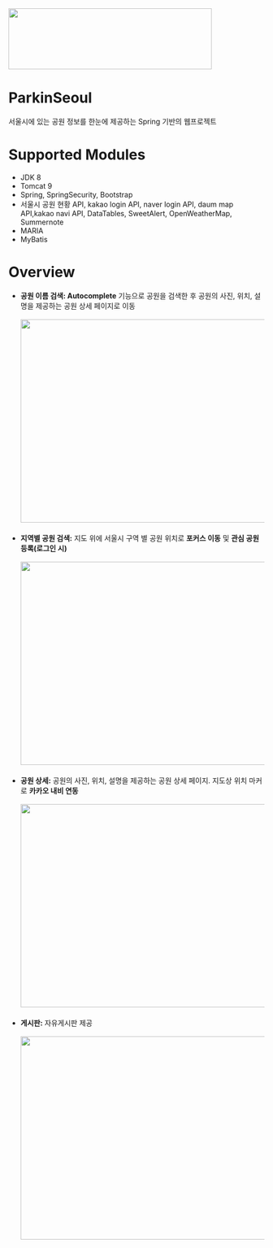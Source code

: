 <img src = "https://user-images.githubusercontent.com/39489916/94255285-f6294880-ff62-11ea-9c45-a24c71ee4f4a.png" width = "400" height="120"/>

# ParkinSeoul
서울시에 있는 공원 정보를 한눈에 제공하는 Spring 기반의 웹프로젝트

# Supported Modules
- JDK 8
- Tomcat 9
- Spring, SpringSecurity, Bootstrap
- 서울시 공원 현황 API, kakao login API, naver login API, daum map API,kakao navi API, DataTables, SweetAlert, OpenWeatherMap, Summernote
- MARIA
- MyBatis

# Overview
- **공원 이름 검색: Autocomplete** 기능으로 공원을 검색한 후 공원의 사진, 위치, 설명을 제공하는 공원 상세 페이지로 이동<br/><br/>
  <img src = "https://user-images.githubusercontent.com/39489916/94258422-c6c90a80-ff67-11ea-9f94-0c9bf6c9a40f.png" width="1000" height="400"/>
<br/><br/>
- **지역별 공원 검색:** 지도 위에 서울시 구역 별 공원 위치로 **포커스 이동** 및 **관심 공원 등록(로그인 시)**<br/><br/>
  <img src = "https://user-images.githubusercontent.com/39489916/94258650-1d364900-ff68-11ea-8cc7-da75c5eeccd7.png" width="1000" height="400"/>
<br/><br/>
- **공원 상세:** 공원의 사진, 위치, 설명을 제공하는 공원 상세 페이지. 지도상 위치 마커로 **카카오 내비 연동**<br/><br/>
  <img src = "https://user-images.githubusercontent.com/39489916/94260293-dac23b80-ff6a-11ea-9812-9f73965ddefe.png" width="1000" height="400"/>
<br/><br/>
- **게시판:** 자유게시판 제공<br/><br/>
  <img src = "https://user-images.githubusercontent.com/39489916/94261059-33de9f00-ff6c-11ea-8801-9adfcb19cd85.png" width="1000" height="400"/>
